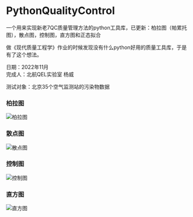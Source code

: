 # PythonQualityControl
一个用来实现新老7QC质量管理方法的python工具库，已更新：柏拉图（帕累托图），散点图，控制图，直方图和正态拟合

做《现代质量工程学》作业的时候发现没有什么python好用的质量工具库，于是有了这个想法。

日期：2022年11月  
完成人：北航QEL实验室 杨威  

测试对象：北京35个空气监测站的污染物数据  

### 柏拉图
![柏拉图](https://user-images.githubusercontent.com/50726335/201483561-fe9de518-6080-4677-8b38-0d30f7f0d2c7.png)

### 散点图
![散点图](https://user-images.githubusercontent.com/50726335/201483542-5893534d-5fac-471f-a943-975c4d8c1893.png)

### 控制图
![控制图](https://user-images.githubusercontent.com/50726335/201483478-d7180a78-dfa7-491b-a113-45d97a0b47da.png)

### 直方图
![直方图](https://user-images.githubusercontent.com/50726335/201483598-7ec44fad-54af-4b5a-a673-f25607bbbe7b.png)
